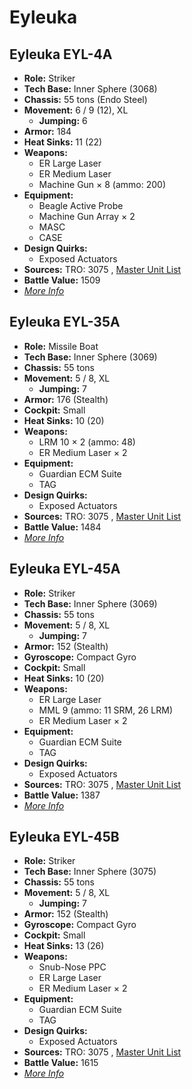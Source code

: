 # Eyleuka 

## Eyleuka EYL-4A 

- **Role:** Striker 
- **Tech Base:** Inner Sphere (3068) 
- **Chassis:** 55 tons (Endo Steel) 
- **Movement:** 6 / 9 (12), XL 
  - **Jumping:** 6 
- **Armor:** 184 
- **Heat Sinks:** 11 (22) 
- **Weapons:** 
  - ER Large Laser 
  - ER Medium Laser 
  - Machine Gun × 8 (ammo: 200) 
- **Equipment:** 
  - Beagle Active Probe 
  - Machine Gun Array × 2 
  - MASC 
  - CASE 
- **Design Quirks:** 
  - Exposed Actuators 
- **Sources:** TRO: 3075 , [Master Unit List](http://masterunitlist.info/Unit/Details/1011) 
- **Battle Value:** 1509 
- [*More Info*](eyleuka/eyleuka_eyl-4a.md) 

## Eyleuka EYL-35A 

- **Role:** Missile Boat 
- **Tech Base:** Inner Sphere (3069) 
- **Chassis:** 55 tons 
- **Movement:** 5 / 8, XL 
  - **Jumping:** 7 
- **Armor:** 176 (Stealth) 
- **Cockpit:** Small 
- **Heat Sinks:** 10 (20) 
- **Weapons:** 
  - LRM 10 × 2 (ammo: 48) 
  - ER Medium Laser × 2 
- **Equipment:** 
  - Guardian ECM Suite 
  - TAG 
- **Design Quirks:** 
  - Exposed Actuators 
- **Sources:** TRO: 3075 , [Master Unit List](http://masterunitlist.info/Unit/Details/1008) 
- **Battle Value:** 1484 
- [*More Info*](eyleuka/eyleuka_eyl-35a.md) 

## Eyleuka EYL-45A 

- **Role:** Striker 
- **Tech Base:** Inner Sphere (3069) 
- **Chassis:** 55 tons 
- **Movement:** 5 / 8, XL 
  - **Jumping:** 7 
- **Armor:** 152 (Stealth) 
- **Gyroscope:** Compact Gyro 
- **Cockpit:** Small 
- **Heat Sinks:** 10 (20) 
- **Weapons:** 
  - ER Large Laser 
  - MML 9 (ammo: 11 SRM, 26 LRM) 
  - ER Medium Laser × 2 
- **Equipment:** 
  - Guardian ECM Suite 
  - TAG 
- **Design Quirks:** 
  - Exposed Actuators 
- **Sources:** TRO: 3075 , [Master Unit List](http://masterunitlist.info/Unit/Details/1009) 
- **Battle Value:** 1387 
- [*More Info*](eyleuka/eyleuka_eyl-45a.md) 

## Eyleuka EYL-45B 

- **Role:** Striker 
- **Tech Base:** Inner Sphere (3075) 
- **Chassis:** 55 tons 
- **Movement:** 5 / 8, XL 
  - **Jumping:** 7 
- **Armor:** 152 (Stealth) 
- **Gyroscope:** Compact Gyro 
- **Cockpit:** Small 
- **Heat Sinks:** 13 (26) 
- **Weapons:** 
  - Snub-Nose PPC 
  - ER Large Laser 
  - ER Medium Laser × 2 
- **Equipment:** 
  - Guardian ECM Suite 
  - TAG 
- **Design Quirks:** 
  - Exposed Actuators 
- **Sources:** TRO: 3075 , [Master Unit List](http://masterunitlist.info/Unit/Details/1010) 
- **Battle Value:** 1615 
- [*More Info*](eyleuka/eyleuka_eyl-45b.md) 


